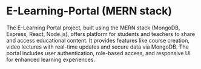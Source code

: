 # E-Learning-Portal (MERN stack)
  The E-Learning Portal project, built using the MERN stack (MongoDB, Express, React, Node.js), offers platform for students and teachers to share and access educational content. It provides features like course creation, video lectures with real-time updates and secure data via MongoDB. The portal includes user authentication, role-based access, and responsive UI for enhanced learning experiences.
